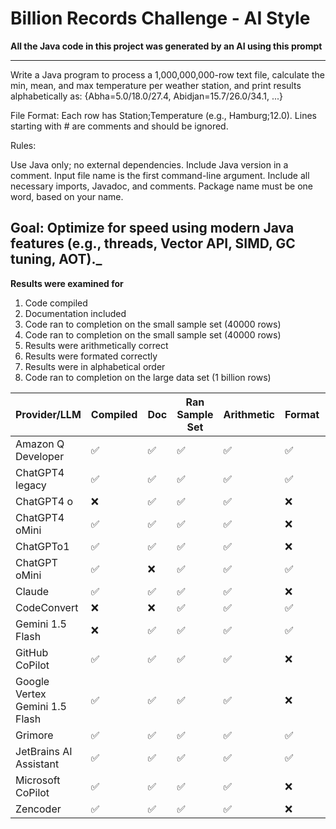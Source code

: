# Billion Records Challenge - AI Style

**All the Java code in this project was generated by an AI using this prompt**

--- 
Write a Java program to process a 1,000,000,000-row text file, calculate the min, mean, and max temperature per weather station, and print results alphabetically as: 
{Abha=5.0/18.0/27.4, Abidjan=15.7/26.0/34.1, ...}

File Format:
Each row has Station;Temperature (e.g., Hamburg;12.0). Lines starting with # are comments and should be ignored.

Rules:

Use Java only; no external dependencies.
Include Java version in a comment.
Input file name is the first command-line argument.
Include all necessary imports, Javadoc, and comments.
Package name must be one word, based on your name.

Goal:
Optimize for speed using modern Java features (e.g., threads, Vector API, SIMD, GC tuning, AOT)._
---

**Results were examined for** 

1. Code compiled 
2. Documentation included
3. Code ran to completion on the small sample set (40000 rows)
4. Code ran to completion on the small sample set (40000 rows)
5. Results were arithmetically correct
6. Results were formated correctly
7. Results were in alphabetical order
8. Code ran to completion on the large data set (1 billion rows)

| Provider/LLM                   | Compiled   | Doc | Ran Sample Set | Arithmetic | Format | Order | Ran 1BRC |
|--------------------------------|------------|-----|----------------|------------|--------|-------|----------|
| Amazon Q Developer             | ✅          | ✅   |  ✅           |  ✅         |  ✅    | ✅      |  ✅        |
| ChatGPT4 legacy                | ✅          | ✅   |  ✅           |  ✅         |  ✅    | ✅     |  ✅       |
| ChatGPT4 o                     | ❌          | ✅   |  ✅           |  ✅         |  ❌    | ✅     |    ✅       |
| ChatGPT4 oMini                 | ✅          | ✅   |  ✅           |  ✅         |  ❌    | ✅     | ❌        |
| ChatGPTo1                      | ✅️          | ✅   |  ✅           |  ✅         |  ❌    | ✅     |  ✅       |
| ChatGPT oMini                  | ✅️          | ❌   |  ✅           |  ✅         |  ✅    | ✅     |  ✅       |
| Claude                         | ✅          | ✅   |  ✅           |  ✅         |  ❌    | ❌     |  ✅      |
| CodeConvert                    | ❌          | ❌   |  ✅           |  ✅         |  ✅    | ✅     |  ✅      |
| Gemini 1.5 Flash               | ❌          | ✅   |  ✅           |  ✅         |  ✅    | ✅     |  ✅       |
| GitHub CoPilot                 | ✅          | ✅   |  ✅           |  ✅         |  ❌    | ✅     |  ✅      |
| Google Vertex Gemini 1.5 Flash | ✅          | ✅   |  ✅           |  ✅         |  ❌    | ✅     | ✅       |
| Grimore                        | ✅          | ✅   |  ✅           |  ✅         |  ✅    | ✅     | ✅       |
| JetBrains AI Assistant         | ✅          | ✅   |  ✅           |  ✅         |  ✅    | ✅     | ✅       |
| Microsoft CoPilot              | ✅ ️         | ✅   |  ✅           |  ✅         |  ❌    | ✅  | ✅       |
| Zencoder                       | ✅          | ✅   |  ✅           |  ✅         |  ❌    |  ✅     |  ✅       |



